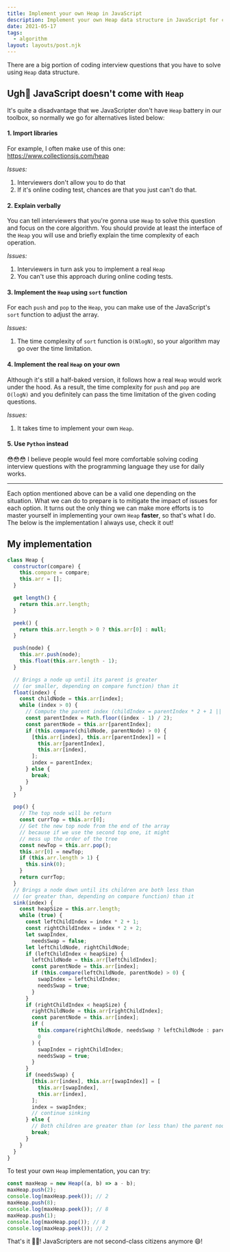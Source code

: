 ```yaml
---
title: Implement your own Heap in JavaScript
description: Implement your own Heap data structure in JavaScript for coding interview
date: 2021-05-17
tags:
  - algorithm
layout: layouts/post.njk
---
```


There are a big portion of coding interview questions that you have to solve using `Heap` data structure.

## Ugh🤢 JavaScript doesn't come with `Heap`

It's quite a disadvantage that we JavaScripter don't have `Heap` battery in our toolbox,
so normally we go for alternatives listed below:

#### 1. Import libraries

For example, I often make use of this one: https://www.collectionsjs.com/heap

_Issues:_

1. Interviewers don't allow you to do that
2. If it's online coding test, chances are that you just can't do that.

#### 2. Explain verbally

You can tell interviewers that you're gonna use `Heap` to solve this question and focus on the core algorithm. You should provide at least the interface of the `Heap` you will use and briefly explain the time complexity of each operation.

_Issues:_

1. Interviewers in turn ask you to implement a real `Heap`
2. You can't use this approach during online coding tests.

#### 3. Implement the `Heap` using `sort` function

For each `push` and `pop` to the `Heap`, you can make use of the JavaScript's `sort` function to adjust the array.

_Issues:_

1. The time complexity of `sort` function is `O(NlogN)`, so your algorithm may go over the time limitation.

#### 4. Implement the real `Heap` on your own

Although it's still a half-baked version, it follows how a real `Heap` would work under the hood. As a result, the time complexity for `push` and `pop` are `O(logN)` and you definitely can pass the time limitation of the given coding questions.

_Issues:_

1. It takes time to implement your own `Heap`.

#### 5. Use `Python` instead

😳😳😳
I believe people would feel more comfortable solving coding interview questions with the programming language they use for daily works.

---

Each option mentioned above can be a valid one depending on the situation. What we can do to prepare is to mitigate the impact of issues for each option. It turns out the only thing we can make more efforts is to master yourself in implementing your own `Heap` **faster**, so that's what I do. The below is the implementation I always use, check it out!

## My implementation

```js
class Heap {
  constructor(compare) {
    this.compare = compare;
    this.arr = [];
  }

  get length() {
    return this.arr.length;
  }

  peek() {
    return this.arr.length > 0 ? this.arr[0] : null;
  }

  push(node) {
    this.arr.push(node);
    this.float(this.arr.length - 1);
  }

  // Brings a node up until its parent is greater
  // (or smaller, depending on compare function) than it
  float(index) {
    const childNode = this.arr[index];
    while (index > 0) {
      // Compute the parent index (childIndex = parentIndex * 2 + 1 || parentIndex * 2 + 2)
      const parentIndex = Math.floor((index - 1) / 2);
      const parentNode = this.arr[parentIndex];
      if (this.compare(childNode, parentNode) > 0) {
        [this.arr[index], this.arr[parentIndex]] = [
          this.arr[parentIndex],
          this.arr[index],
        ];
        index = parentIndex;
      } else {
        break;
      }
    }
  }

  pop() {
    // The top node will be return
    const currTop = this.arr[0];
    // Get the new top node from the end of the array
    // because if we use the second top one, it might
    // mess up the order of the tree
    const newTop = this.arr.pop();
    this.arr[0] = newTop;
    if (this.arr.length > 1) {
      this.sink(0);
    }
    return currTop;
  }
  // Brings a node down until its children are both less than
  // (or greater than, depending on compare function) than it
  sink(index) {
    const heapSize = this.arr.length;
    while (true) {
      const leftChildIndex = index * 2 + 1;
      const rightChildIndex = index * 2 + 2;
      let swapIndex,
        needsSwap = false;
      let leftChildNode, rightChildNode;
      if (leftChildIndex < heapSize) {
        leftChildNode = this.arr[leftChildIndex];
        const parentNode = this.arr[index];
        if (this.compare(leftChildNode, parentNode) > 0) {
          swapIndex = leftChildIndex;
          needsSwap = true;
        }
      }
      if (rightChildIndex < heapSize) {
        rightChildNode = this.arr[rightChildIndex];
        const parentNode = this.arr[index];
        if (
          this.compare(rightChildNode, needsSwap ? leftChildNode : parentNode) >
          0
        ) {
          swapIndex = rightChildIndex;
          needsSwap = true;
        }
      }
      if (needsSwap) {
        [this.arr[index], this.arr[swapIndex]] = [
          this.arr[swapIndex],
          this.arr[index],
        ];
        index = swapIndex;
        // continue sinking
      } else {
        // Both children are greater than (or less than) the parent node
        break;
      }
    }
  }
}
```

To test your own `Heap` implementation, you can try:

```js
const maxHeap = new Heap((a, b) => a - b);
maxHeap.push(2);
console.log(maxHeap.peek()); // 2
maxHeap.push(8);
console.log(maxHeap.peek()); // 8
maxHeap.push(1);
console.log(maxHeap.pop()); // 8
console.log(maxHeap.peek()); // 2
```

That's it 👨‍💻! JavaScripters are not second-class citizens anymore 😄!
